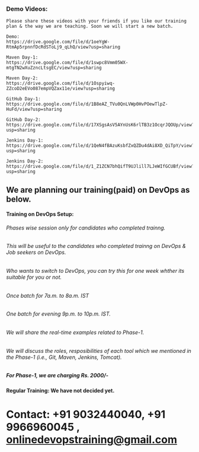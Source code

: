 
### Demo Videos:


	Please share these videos with your friends if you like our training plan & the way we are teaching. Soon we will start a new batch.

	Demo:
	https://drive.google.com/file/d/1oeYgW-RtmAp5rpnnfDcRdSToLj9_qLhQ/view?usp=sharing

	Maven Day-1:
	https://drive.google.com/file/d/1swpc8Vmm05WX-mtgTN2wXuZzncLtsgEC/view?usp=sharing

	Maven Day-2: 
	https://drive.google.com/file/d/1Ospyiwq-ZZcoD2eEVo087empVQZax11e/view?usp=sharing

	GitHub Day-1:
	https://drive.google.com/file/d/1B8eAZ_TVu0QnLVWp0HvPOewTlpZ-HuFd/view?usp=sharing

	GitHub Day-2: 
	https://drive.google.com/file/d/17XSgsAsV5AYnUsK6rlTB3z1OcqrJQOUp/view?usp=sharing

	Jenkins Day-1:
	https://drive.google.com/file/d/1QeN4fBAzuKsbfZxQZDu4dAi8XD_QiTpY/view?usp=sharing

	Jenkins Day-2:
	https://drive.google.com/file/d/1_Z1ZCN7bhQifT9UJlill7LJeWIfGCUBf/view?usp=sharing

## We are planning our training(paid) on DevOps as below.

#### Training on DevOps Setup:

###### Phases wise session only for candidates who completed trainng. 

###### This will be useful to the candidates who completed trainng on DevOps & Job seekers on DevOps.
	    
###### Who wants to switch to DevOps, you can try this for one week whther its suitable for you or not.

###### Once batch for 7a.m. to 8a.m. IST

###### One batch for evening 9p.m. to 10p.m. IST.

###### We will share the real-time examples related to Phase-1.

###### We will discuss the roles, resposibilities of each tool which we mentioned in the Phase-1 (i.e., Git, Maven, Jenkins, Tomcat).

##### For Phase-1, we are charging Rs. 2000/-


#### Regular Training: We have not decided yet.

# Contact: +91 9032440040, +91 9966960045 , onlinedevopstraining@gmail.com
    
